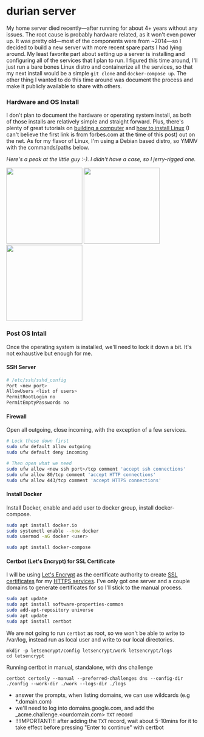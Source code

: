 # durian server

My home server died recently&mdash;after running for about 4+ years without any issues. The root cause is probably hardware related, as it won't even power up. It was pretty old&mdash;most of the components were from ~2014&mdash;so I decided to build a new server with more recent spare parts I had lying around. My least favorite part about setting up a server is installing and configuring all of the services that I plan to run. I figured this time around, I'll just run a bare bones Linux distro and containerize all the services, so that my next install would be a simple `git clone` and `docker-compose up`. The other thing I wanted to do this time around was document the process and make it publicly available to share with others.

### Hardware and OS Install 

I don't plan to document the hardware or operating system install, as both of those installs are relatively simple and straight forward. Plus, there's plenty of great tutorials on [building a computer](https://www.google.com/search?q=building+a+server+hardware) and [how to install Linux](https://www.google.com/search?q=install+linux+tutorial) (I can't believe the first link is from forbes.com at the time of this post) out on the net. As for my flavor of Linux, I'm using a Debian based distro, so YMMV with the commands/paths below.

_Here's a peak at the little guy :-). I didn't have a case, so I jerry-rigged one._

<img src="https://github.com/ikumen/durian-server/blob/master/images/IMG_20200514_161609.jpg" width="200"/> <img src="https://github.com/ikumen/durian-server/blob/master/images/IMG_20200514_161618.jpg" width="200"/> <img src="https://github.com/ikumen/durian-server/blob/master/images/IMG_20200514_161626.jpg" width="200"/>


### Post OS Intall

Once the operating system is installed, we'll need to lock it down a bit. It's not exhaustive but enough for me. 

#### SSH Server

```bash
# /etc/ssh/sshd_config
Port <new port>
AllowUsers <list of users>
PermitRootLogin no
PermitEmptyPasswords no
```

#### Firewall

Open all outgoing, close incoming, with the exception of a few services.

```bash
# Lock these down first
sudo ufw default allow outgoing
sudo ufw default deny incoming

# Then open what we need
sudo ufw allow <new ssh port>/tcp comment 'accept ssh connections'
sudo ufw allow 80/tcp comment 'accept HTTP connections'
sudo ufw allow 443/tcp comment 'accept HTTPS connections'
```

#### Install Docker

Install Docker, enable and add user to docker group, install docker-compose.

```bash
sudo apt install docker.io
sudo systemctl enable --now docker
sudo usermod -aG docker <user>

sudo apt install docker-compose
```

#### Certbot (Let's Encrypt) for SSL Certificate

I will be using [Let's Encrypt](https://letsencrypt.org/) as the certificate authority to create [SSL certificates](https://en.wikipedia.org/wiki/Public_key_certificate) for my [HTTPS services](https://en.wikipedia.org/wiki/HTTPS). I've only got one server and a couple domains to generate certificates for so I'll stick to the manual process.

```bash
sudo apt update
sudo apt install software-properties-common
sudo add-apt-repository universe
sudo apt update
sudo apt install certbot
```

We are not going to run `certbot` as root, so we won't be able to write to /var/log, instead run as local user and write to our local directories.
```
mkdir -p letsencrypt/config letsencrypt/work letsencrypt/logs
cd letsencrypt
```

Running certbot in manual, standalone, with dns challenge
```
certbot certonly --manual --preferred-challenges dns --config-dir ./config --work-dir ./work --logs-dir ./logs
```

- answer the prompts, when listing domains, we can use wildcards (e.g *.domain.com)
- we'll need to log into domains.google.com, and add the _acme.challenge.<ourdomain.com> `TXT` record
- !!!IMPORTANT!!! after adding the `TXT` record, wait about 5-10mins for it to take effect before pressing "Enter to continue" with certbot

